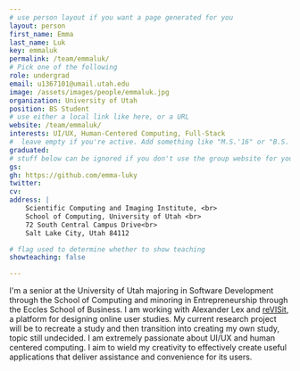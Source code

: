 ```yaml
---
# use person layout if you want a page generated for you
layout: person
first_name: Emma
last_name: Luk
key: emmaluk
permalink: /team/emmaluk/
# Pick one of the following
role: undergrad
email: u1367101@umail.utah.edu
image: /assets/images/people/emmaluk.jpg
organization: University of Utah
position: BS Student
# use either a local link like here, or a URL
website: /team/emmaluk/
interests: UI/UX, Human-Centered Computing, Full-Stack
#  leave empty if you're active. Add something like "M.S.'16" or "B.S.'17" if you got a degree while at VDL. Add "N" if you left VDS before you got a degree.
graduated:
# stuff below can be ignored if you don't use the group website for your private website
gs:
gh: https://github.com/emma-luky
twitter: 
cv:
address: |
    Scientific Computing and Imaging Institute, <br>
    School of Computing, University of Utah <br>
    72 South Central Campus Drive<br>
    Salt Lake City, Utah 84112

# flag used to determine whether to show teaching
showteaching: false

---
```


I'm a senior at the University of Utah majoring in Software Development through the School of Computing and minoring in Entrepreneurship through the Eccles School of Business. I am working with Alexander Lex and [reVISit](https://revisit.dev/), a platform for designing online user studies. My current research project will be to recreate a study and then transition into creating my own study, topic still undecided. I am extremely passionate about UI/UX and human centered computing. I aim to wield my creativity to effectively create useful applications that deliver assistance and convenience for its users.